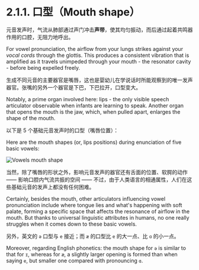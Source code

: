 # 2.1.1. 口型（Mouth shape）

元音发声时，气流从肺部通过声门冲击**声带**，使其均匀振动，而后通过起着共鸣器作用的口腔，无阻力地呼出。

For vowel pronunciation, the airflow from your lungs strikes against your *vocal cords* through the glottis. This produces a consistent vibration that is amplified as it travels unimpeded through your mouth - the resonator cavity - before being expelled freely.

生成不同元音的主要器官是嘴唇，这也是婴幼儿在学说话时所能观察到的唯一发声器官。张嘴的另外一个器官是下巴，下巴拉开，口型变大。

Notably, a prime organ involved here: lips - the only visible speech articulator observable when infants are learning to speak. Another organ that opens the mouth is the jaw, which, when pulled apart, enlarges the shape of the mouth.

以下是  5 个基础元音发声时的口型（嘴唇位置）：

Here are the mouth shapes (or, lips positions) during enunciation of five basic vowels:

![Vowels mouth shape](/images/vowels-mouth-shape.svg)

当然，除了嘴唇的形状之外，影响元音发声的器官还有舌面的位置、软腭的动作 —— 影响口腔内气流共振的空间 —— 不过，由于人类语言的相通属性，人们在这些基础元音的发声上都没有任何困难。

Certainly, besides the mouth, other articulators influencing vowel pronunciation include where tongue lies and what's happening with soft palate, forming  a specific space that affects the resonance of airflow in the mouth. But thanks to universal linguistic attributes in humans, no one really struggles when it comes down to these basic vowels.

另外，英文的 `ə` 口型与 `e` 接近；而 `æ` 的口型比 `e` 的大一点、比 `ɑ` 的小一点。

Moreover, regarding English phonetics: the mouth shape for `ə` is similar to that for `ɪ`, whereas for `æ`, a slightly larger opening is formed than when saying `e`, but smaller one compared with pronouncing `ɑ`.
